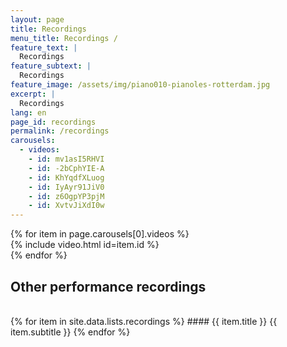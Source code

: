 ```yaml
---
layout: page
title: Recordings
menu_title: Recordings /
feature_text: |
  Recordings
feature_subtext: |
  Recordings
feature_image: /assets/img/piano010-pianoles-rotterdam.jpg
excerpt: |
  Recordings
lang: en
page_id: recordings
permalink: /recordings
carousels:
  - videos: 
    - id: mv1asI5RHVI
    - id: -2bCphYIE-A
    - id: KhYqdfXLuog
    - id: IyAyr91JiV0
    - id: z6OgpYP3pjM
    - id: XvtvJiXdI0w
---
```


<section id="wide-div">
  <div id="carousel">
    {% for item in page.carousels[0].videos %}
      <div>
        {% include video.html id=item.id %}
      </div>
    {% endfor %}
  </div>
</section>

## Other performance recordings
<br>
  {% for item in site.data.lists.recordings %}
#### {{ item.title }}
{{ item.subtitle }}
  {% endfor %}
